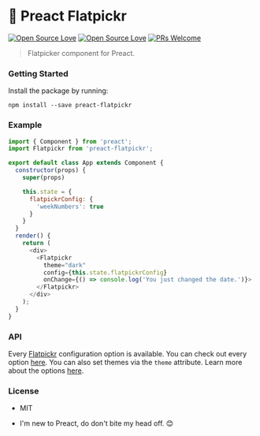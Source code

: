 # 📅 Preact Flatpickr

[![Open Source Love](https://badges.frapsoft.com/os/v1/open-source.svg?v=102)](https://github.com/ellerbrock/open-source-badge/)
[![Open Source Love](https://badges.frapsoft.com/os/mit/mit.svg?v=102)](https://github.com/ellerbrock/open-source-badge/)
[![PRs Welcome](https://img.shields.io/badge/PRs-welcome-brightgreen.svg?style=flat-square)](http://makeapullrequest.com)

> Flatpicker component for Preact.

### Getting Started

Install the package by running:
```
npm install --save preact-flatpickr
```

### Example
```javascript
import { Component } from 'preact';
import Flatpickr from 'preact-flatpickr';

export default class App extends Component {
  constructor(props) {
    super(props)

    this.state = {
      flatpickrConfig: {
        'weekNumbers': true
      }
    }
  }
  render() {
    return (
      <div>
        <Flatpickr
          theme="dark"
          config={this.state.flatpickrConfig}
          onChange={() => console.log('You just changed the date.')}>
        </Flatpickr>
      </div>
    );
  }
}
```

### API

Every [Flatpickr](https://flatpickr.js.org/) configuration option is available.
You can check out every option [here](https://flatpickr.js.org/options/).
You can also set themes via the `theme` attribute. Learn more about the options [here](https://flatpickr.js.org/themes/).

### License
- MIT

* I'm new to Preact, do don't bite my head off. 😊